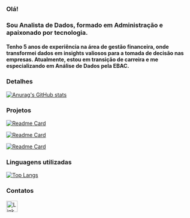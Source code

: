 ### Olá!

### Sou Analista de Dados, formado em Administração e apaixonado por tecnologia.
#### Tenho 5 anos de experiência na área de gestão financeira, onde transformei dados em insights valiosos para a tomada de decisão nas empresas. Atualmente, estou em transição de carreira e me especializando em Análise de Dados pela EBAC. 


### Detalhes

[![Anurag's GitHub stats](https://github-readme-stats.vercel.app/api?username=joaolucascv&show_icons=true&theme=dark)](https://github.com/joaolucascv)

### Projetos

[![Readme Card](https://github-readme-stats.vercel.app/api/pin/?username=joaolucascv&repo=coviddashboard-ebac&theme=dark)](https://github.com/joaolucascv/coviddashboard-ebac)

[![Readme Card](https://github-readme-stats.vercel.app/api/pin/?username=joaolucascv&repo=consumodecerveja-ebac&theme=dark)](https://github.com/joaolucascv/consumodecerveja-ebac)

[![Readme Card](https://github-readme-stats.vercel.app/api/pin/?username=joaolucascv&repo=logisticaloggi-ebac&theme=dark)](https://github.com/joaolucascv/logisticaloggi-ebac)


### Linguagens utilizadas

[![Top Langs](https://github-readme-stats.vercel.app/api/top-langs/?username=joaolucascv&layout=compact)](https://github.com/joaolucascv)

### Contatos

[<img src='https://img.shields.io/badge/LinkedIn-0077B5?style=for-the-badge&logo=linkedin&logoColor=white' alt='Linkedin' height='30'>](https://www.linkedin.com/in/joaolucascv07/)
